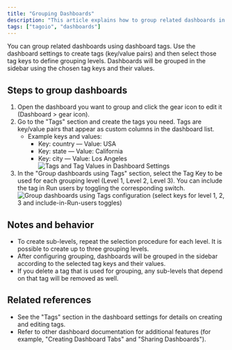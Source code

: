 ```yaml
---
title: "Grouping Dashboards"
description: "This article explains how to group related dashboards in TagoIO using dashboard tags and how to configure up to three grouping levels so dashboards appear organized in the sidebar."
tags: ["tagoio", "dashboards"]
---
```


You can group related dashboards using dashboard tags. Use the dashboard settings to create tags (key/value pairs) and then select those tag keys to define grouping levels. Dashboards will be grouped in the sidebar using the chosen tag keys and their values.

## Steps to group dashboards

1. Open the dashboard you want to group and click the gear icon to edit it (Dashboard > gear icon).
2. Go to the "Tags" section and create the tags you need. Tags are key/value pairs that appear as custom columns in the dashboard list.
   - Example keys and values:  
     - Key: country — Value: USA  
     - Key: state — Value: California  
     - Key: city — Value: Los Angeles
   ![Tags and Tag Values in Dashboard Settings](/docs_imagem/tagoio/grouping-dashboards-2.png)
3. In the "Group dashboards using Tags" section, select the Tag Key to be used for each grouping level (Level 1, Level 2, Level 3). You can include the tag in Run users by toggling the corresponding switch.
   ![Group dashboards using Tags configuration (select keys for level 1, 2, 3 and include-in-Run-users toggles)](/docs_imagem/tagoio/grouping-dashboards-2.png)

## Notes and behavior

- To create sub-levels, repeat the selection procedure for each level. It is possible to create up to three grouping levels.
- After configuring grouping, dashboards will be grouped in the sidebar according to the selected tag keys and their values.
- If you delete a tag that is used for grouping, any sub-levels that depend on that tag will be removed as well.

## Related references
- See the "Tags" section in the dashboard settings for details on creating and editing tags.
- Refer to other dashboard documentation for additional features (for example, "Creating Dashboard Tabs" and "Sharing Dashboards").